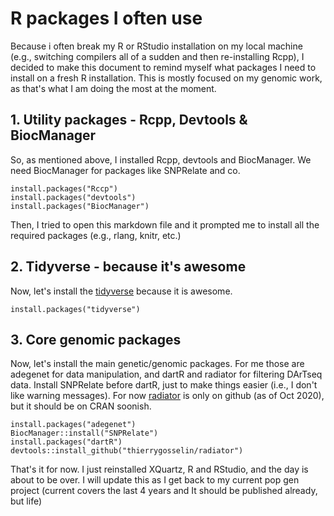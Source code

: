 # R packages I often use

Because i often break my R or RStudio installation on my local machine (e.g., switching compilers all of a sudden and then re-installing Rcpp), I decided to make this document to remind myself what packages I need to install on a fresh R installation. This is mostly focused on my genomic work, as that's what I am doing the most at the moment.

## 1. Utility packages - Rcpp, Devtools & BiocManager

So, as mentioned above, I installed Rcpp, devtools and BiocManager. We need BiocManager for packages like SNPRelate and co.

```{r eval=FALSE}
install.packages("Rccp")
install.packages("devtools")
install.packages("BiocManager")
```

Then, I tried to open this markdown file and it prompted me to install all the required packages (e.g., rlang, knitr, etc.)

## 2. Tidyverse - because it's awesome

Now, let's install the [tidyverse](https://www.tidyverse.org/) because it is awesome.

```{r eval=FALSE}
install.packages("tidyverse")
```

## 3. Core genomic packages

Now, let's install the main genetic/genomic packages. For me those are adegenet for data manipulation, and dartR and radiator for filtering DArTseq data. Install SNPRelate before dartR, just to make things easier (i.e., I don't like warning messages). For now [radiator](https://thierrygosselin.github.io/radiator/) is only on github (as of Oct 2020), but it should be on CRAN soonish.

```{r eval=FALSE}
install.packages("adegenet")
BiocManager::install("SNPRelate")
install.packages("dartR")
devtools::install_github("thierrygosselin/radiator")
```

That's it for now. I just reinstalled XQuartz, R and RStudio, and the day is about to be over. I will update this as I get back to my current pop gen project (current covers the last 4 years and It should be published already, but life)
